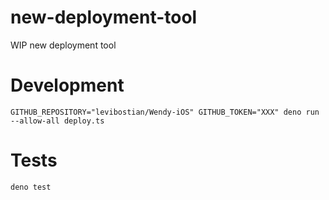 # new-deployment-tool

WIP new deployment tool

# Development

`GITHUB_REPOSITORY="levibostian/Wendy-iOS" GITHUB_TOKEN="XXX" deno run --allow-all deploy.ts`

# Tests

`deno test`
